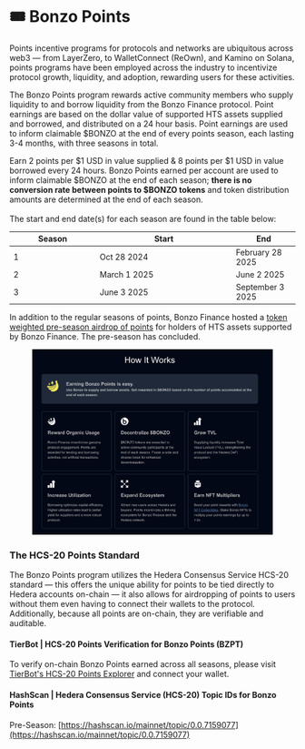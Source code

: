 # 🎟️ Bonzo Points

Points incentive programs for protocols and networks are ubiquitous across web3 — from LayerZero, to WalletConnect (ReOwn), and Kamino on Solana, points programs have been employed across the industry to incentivize protocol growth, liquidity, and adoption, rewarding users for these activities.

The Bonzo Points program rewards active community members who supply liquidity to and borrow liquidity from the Bonzo Finance protocol. Point earnings are based on the dollar value of supported HTS assets supplied and borrowed, and distributed on a 24 hour basis. Point earnings are used to inform claimable $BONZO at the end of every points season, each lasting 3-4 months, with three seasons in total.

Earn 2 points per $1 USD in value supplied & 8 points per $1 USD in value borrowed every 24 hours. Bonzo Points earned per account are used to inform claimable $BONZO at the end of each season; **there is no conversion rate between points to $BONZO tokens** and token distribution amounts are determined at the end of each season.\
\
The start and end date(s) for each season are found in the table below:

<table><thead><tr><th width="138">Season</th><th width="226">Start</th><th>End</th></tr></thead><tbody><tr><td>1</td><td>Oct 28 2024</td><td>February 28 2025</td></tr><tr><td>2</td><td>March 1 2025</td><td>June 2 2025</td></tr><tr><td>3</td><td>June 3 2025</td><td>September 3 2025</td></tr></tbody></table>

In addition to the regular seasons of points, Bonzo Finance hosted a [token weighted pre-season airdrop of points](pre-season-points-airdrop.md) for holders of HTS assets supported by Bonzo Finance. The pre-season has concluded.

<figure><img src="../../.gitbook/assets/how_jt_works.png" alt=""><figcaption></figcaption></figure>

### The HCS-20 Points Standard

The Bonzo Points program utilizes the Hedera Consensus Service HCS-20 standard — this offers the unique ability for points to be tied directly to Hedera accounts on-chain — it also allows for airdropping of points to users without them even having to connect their wallets to the protocol. Additionally, because all points are on-chain, they are verifiable and auditable.

#### TierBot | HCS-20 Points Verification for Bonzo Points (BZPT)&#x20;

To verify on-chain Bonzo Points earned across all seasons, please visit [TierBot's HCS-20 Points Explorer](https://tier.bot/advanced-analytics/hedera/hcs20?tab=my-tokens) and connect your wallet.

#### HashScan | Hedera Consensus Service (HCS-20) Topic IDs for Bonzo Points

Pre-Season: [https://hashscan.io/mainnet/topic/0.0.7159077](https://hashscan.io/mainnet/topic/0.0.7159077)

